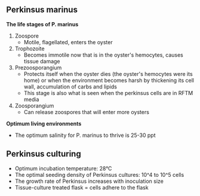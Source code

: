 ## Perkinsus marinus
**The life stages of P. marinus**
1. Zoospore
	- Motile, flagellated, enters the oyster
2. Trophozoite
	- Becomes immotile now that is in the oyster's hemocytes, causes tissue damage
3. Prezoosporangium
	- Protects itself when the oyster dies (the oyster's hemocytes were its home) or when the environment becomes harsh by thickening its cell wall, accumulation of carbs and lipids
	- This stage is also what is seen when the perkinsus cells are in RFTM media
4. Zoosporangium
	- Can release zoospores that will enter more oysters

**Optimum living environments** 
- The optimum salinity for P. marinus to thrive is 25-30 ppt


## Perkinsus culturing 
- Optimum incubation temperature: 28°C
- The optimal seeding density of Perkinsus cultures: 10^4 to 10^5 cells
- The growth rate of Perkinsus increases with inoculation size 
- Tissue-culture treated flask = cells adhere to the flask 
